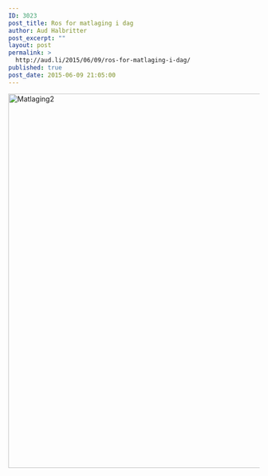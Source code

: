 ```yaml
---
ID: 3023
post_title: Ros for matlaging i dag
author: Aud Halbritter
post_excerpt: ""
layout: post
permalink: >
  http://aud.li/2015/06/09/ros-for-matlaging-i-dag/
published: true
post_date: 2015-06-09 21:05:00
---
```

<a href="http://aud.li/wp-content/uploads/2015/06/Matlaging2.jpg"><img class="alignnone size-full wp-image-3024" src="http://aud.li/wp-content/uploads/2015/06/Matlaging2.jpg" alt="Matlaging2" width="1000" height="750" /></a>